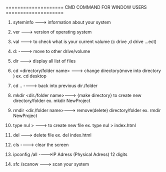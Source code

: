 ==================== CMD COMMAND FOR WINDOW USERS ====================


1) syteminfo ---> information about your system

2) ver ---> version of operating system

3) val ---> to check what is your current valume (c drive ,d drive ...ect)

4) d: ----> move to other drive/volume 

5) dir ---> display all list of files 

6) cd  <directory/folder name> ---> change directory(move into directory  ) ex. cd desktop

7) cd ..  ----> back into previous dir./folder

8) mkdir  <dir./folder name>---> {make directory} to create new directory/folder   ex. mkdir NewProject

9) rmdir  <dir./folder name>---> remove(delete) directory/folder   ex. rmdir NewProject

10) type nul > <filename>  --->  to create new file    ex.  type nul > index.html

11) del <filename> ---> delete file      ex. del index.html

12) cls  ----> clear the screen

13) ipconfig /all  ---->IP Adress (Physical Adress) 12 digits

14) sfc /scanow  ---> scan your system 